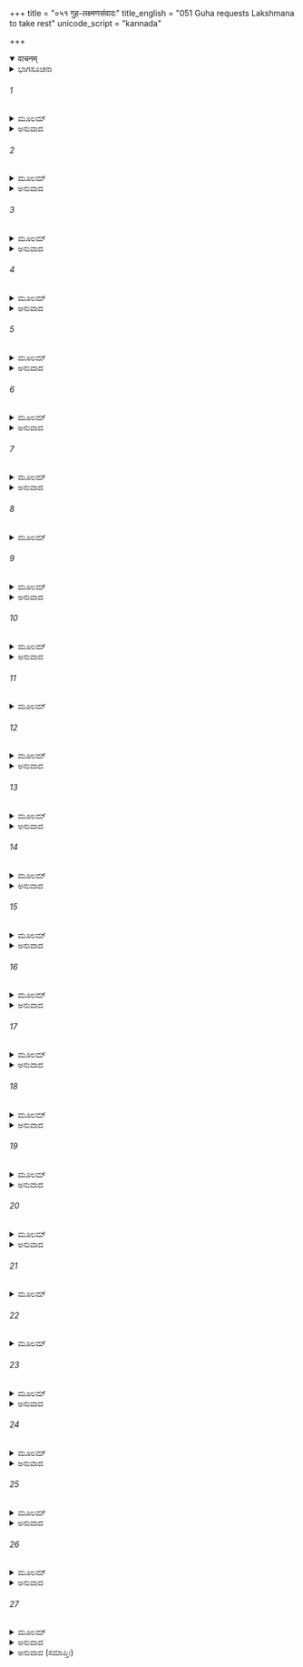 +++
title = "०५१ गुह-लक्ष्मणसंवादः"
title_english = "051 Guha requests Lakshmana to take rest"
unicode_script = "kannada"

+++
<details open><summary>वाचनम्</summary>

<div class="audioEmbed"  caption="श्रीराम-हरिसीताराममूर्ति-घनपाठिभ्यां वचनम्" src="https://archive.org/download/Ramayana-recitation-Sriram-harisItArAmamUrti-Ghanapaati-v2/Kanda_2/Kanda_2_AYK-051-Guha_Lakshmana_Samvadhaha.mp3"></div>
</details>



<details><summary>ಭಾಗಸೂಚನಾ</summary>

ನಿಷಾದ ರಾಜ ಗುಹನ ಸಮಕ್ಷಮದಲ್ಲಿ ಲಕ್ಷ್ಮಣನ ವಿಲಾಪ
</details>

###### 1


<details><summary>ಮೂಲಮ್</summary>

ನಿಷಾದ ರಾಜ ಗುಹನ ಸಮಕ್ಷಮದಲ್ಲಿ ಲಕ್ಷ್ಮಣನ ವಿಲಾಪ ।  
ತಂ ಜಾಗ್ರತಮದಂಭೇನ ಭ್ರಾತುರರ್ಥಾಯ ಲಕ್ಷ್ಮಣಮ್ ।  
ಗುಹಃ ಸಂತಾಪಸಂತಪ್ತೋ ರಾಘವಂ ವಾಕ್ಯಮಬ್ರವೀತ್ ॥
</details>

<details><summary>ಅನುವಾದ</summary>

ಅಣ್ಣನಿಗಾಗಿ ಸ್ವಾಭಾವಿಕ ಅನುರಾಗದಿಂದ ಜಾಗರಣೆ ಮಾಡುವ ಲಕ್ಷ್ಮಣನನ್ನು ನೋಡಿ ಗುಹನಿಗೆ ಬಹಳ ಸಂತಾಪವಾಯಿತು. ಅವನು ರಘುಕುಲನಂದನ ಲಕ್ಷ್ಮಣನಲ್ಲಿ ಹೇಳುತ್ತಾನೆ.॥1॥
</details>

###### 2


<details><summary>ಮೂಲಮ್</summary>

ಇಯಂ ತಾತ ಸುಖಾ ಶಯ್ಯಾ ತ್ವದರ್ಥಮುಪಕಲ್ಪಿತಾ ।  
ಪ್ರತ್ಯಾಶ್ವಸಿಹಿ ಸಾಧ್ವಸ್ಯಾಂ ರಾಜಪುತ್ರ ಯಥಾಸುಖಮ್ ॥
</details>

<details><summary>ಅನುವಾದ</summary>

ಅಯ್ಯಾ! ರಾಜಕುಮಾರ! ನಿನಗೂ ವಿಶ್ರಾಂತಿ ಪಡೆಯಲು ಈ ಶಯ್ಯೆ ಸಿದ್ಧವಾಗಿದೆ. ಇದರ ಮೇಲೆ ಸುಖವಾಗಿ ಚೆನ್ನಾಗಿ ಮಲಗಿ ವಿಶ್ರಮಿಸು.॥2॥
</details>

###### 3


<details><summary>ಮೂಲಮ್</summary>

ಉಚಿತೋಽಯಂ ಜನಃ ಸರ್ವಃ ಕ್ಲೇಶಾನಾಂ ತ್ವಂ ಸುಖೋಚಿತಃ ।  
ಗುಪ್ತ್ಯರ್ಥಂ ಜಾಗರಿಷ್ಯಾಮಃ ಕಾಕುತ್ಸ್ಥಸ್ಯ ವಯಂ ನಿಶಾಮ್ ॥
</details>

<details><summary>ಅನುವಾದ</summary>

ಸೇವಕನಾದ ನಾನು ಹಾಗೂ ನನ್ನೊಂದಿಗೆ ಇರುವ ಎಲ್ಲ ಜನರು ವನವಾಸದ ಎಲ್ಲ ಕ್ಲೇಶಗಳನ್ನು ಸಹಿಸುವ ಅಭ್ಯಾಸವುಳ್ಳವರು. ಆದರೆ ನೀನು ಸುಖದಲ್ಲಿ ಬೆಳೆದವನು, ಆದ್ದರಿಂದ ಅದಕ್ಕೆ ಯೋಗ್ಯನಲ್ಲ. ನಾವೆಲ್ಲರೂ ಶ್ರೀರಾಮಚಂದ್ರನ ರಕ್ಷಣೆಗಾಗಿ ರಾತ್ರಿಯಿಡೀ ಎಚ್ಚರವಾಗಿ ಇರುವೆವು.॥3॥
</details>

###### 4


<details><summary>ಮೂಲಮ್</summary>

ನಹಿ ರಾಮಾತ್ ಪ್ರಿಯತಮೋ ಮಮಾಸ್ತೇ ಭುವಿ ಕಶ್ಚನ ।  
ಬ್ರವೀಮ್ಯೇವ ಚ ತೇ ಸತ್ಯಂ ಸತ್ಯೇನೈವ ಚತೇ ಶಪೇ ॥
</details>

<details><summary>ಅನುವಾದ</summary>

ನಾನು ಸತ್ಯದ ಮೇಲೆ ಆಣೆಯಿಟ್ಟು ನಿಜವಾಗಿ ಹೇಳುತ್ತೇನೆ - ಈ ಭೂತಳದಲ್ಲಿ ನನಗೆ ಶ್ರೀರಾಮನಿಗಿಂತ ಮಿಗಿಲಾದ ಪ್ರಿಯರು ಯಾರೂ ಇಲ್ಲ.॥4॥
</details>

###### 5


<details><summary>ಮೂಲಮ್</summary>

ಅಸ್ಯ ಪ್ರಸಾದಾದಾಶಂಸೇ ಲೋಕೇಽಸ್ಮಿನ್ ಸುಮಹದ್ಯಶಃ ।  
ಧರ್ಮಾವಾಪ್ತಿಂ ಚ ವಿಪುಲಾಮರ್ಥಕಾವೌ ಚ ಪುಷ್ಕಲೌ ॥
</details>

<details><summary>ಅನುವಾದ</summary>

ಈ ಶ್ರೀರಘುನಾಥನ ಪ್ರಸಾದದಿಂದಲೇ ನಾನು ಈ ಲೋಕದಲ್ಲಿ ಮಹಾನ್ ಯಶ, ವಿಪುಲ ಧರ್ಮಲಾಭ ಹಾಗೂ ಹೇರಳ ಅರ್ಥ, ಭೋಗ್ಯವಸ್ತುಗಳನ್ನು ಪಡೆಯಲು ಆಶಿಸುತ್ತೇನೆ.॥5॥
</details>

###### 6


<details><summary>ಮೂಲಮ್</summary>

ಸೋಽಹಂ ಪ್ರಿಯಸಖಂ ರಾಮಂ ಶಯಾನಂ ಸಹ ಸೀತಯಾ ।  
ರಕ್ಷಿಷ್ಯಾಮಿ ಧನುಷ್ಪಾಣಿಃ ಸರ್ವಥಾ ಜ್ಞಾತಿಭಿಃ ಸಹ ॥
</details>

<details><summary>ಅನುವಾದ</summary>

ಆದ್ದರಿಂದ ನಾನು ನನ್ನ ಬಂಧು-ಬಾಂಧವರೊಂದಿಗೆ ಕೈಯಲ್ಲಿ ಧನುಸ್ಸು ಹಿಡಿದು ಸೀತಾಸಹಿತ ಮಲಗಿರುವ ಪ್ರಿಯಸಖನಾದ ಶ್ರೀರಾಮನನ್ನು ಎಲ್ಲ ರೀತಿಯಿಂದ ರಕ್ಷಿಸುವೆನು.॥6॥
</details>

###### 7


<details><summary>ಮೂಲಮ್</summary>

ನ ಮೇಽಸ್ತ್ಯವಿದಿತಂ ಕಿಂಚಿದ್ವನೇಸ್ಮಿಶ್ಚರತಃ ಸದಾ ।  
ಚತುರಂಗಂ ಹ್ಯತಿಬಲಂ ಸುಮಹತ್ ಸಂತರೇಮಹಿ ॥
</details>

<details><summary>ಅನುವಾದ</summary>

ಈ ವನದಲ್ಲಿ ಸದಾ ಸಂಚರಿಸುವುದರಿಂದ ನನಗೆ ಇಲ್ಲಿಯ ಎಲ್ಲ ಸಂಗತಿಗಳೂ ತಿಳಿದಿವೆ. ನಾವು ಇಲ್ಲಿ ಶತ್ರುವಿನ ಅತ್ಯಂತ ಶಕ್ತಿಶಾಲಿ ಚತುರಂಗಿಣಿ ಸೈನ್ಯವನ್ನು ಸುಲಭವಾಗಿ ಗೆಲ್ಲಬಲ್ಲೆವು.॥7॥
</details>

###### 8


<details><summary>ಮೂಲಮ್</summary>

ಲಕ್ಷ್ಮಣಸ್ತು ತದೋವಾಚ ರಕ್ಷ್ಯಮಾಣಾಸ್ತ್ವಯಾನಘ ।  
ನಾತ್ರ ಭೀತಾ ವಯಂ ಸರ್ವೇ ಧರ್ಮಮೇವಾನುಪಶ್ಯತಾ ॥
</details>

###### 9


<details><summary>ಮೂಲಮ್</summary>

ಕಥಂ ದಾಶರಥೌ ಭೂಮೌ ಶಯಾನೇ ಸಹ ಸೀತಯಾ ।  
ಶಕ್ಯಾ ನಿದ್ರಾ ಮಯಾ ಲಬ್ಧುಂ ಜೀವಿತಂ ವಾ ಸುಖಾನಿ ವಾ ॥
</details>

<details><summary>ಅನುವಾದ</summary>

ಇದನ್ನು ಕೇಳಿ ಲಕ್ಷ್ಮಣನು ಹೇಳಿದನು - ನಿಷ್ಪಾಪನಾದ ನಿಷಾದರಾಜನೇ! ನೀನು ಧರ್ಮದ ಮೇಲೆ ದೃಷ್ಟಿ ಇರಿಸುತ್ತಾ ನಮ್ಮೆಲ್ಲರನ್ನು ರಕ್ಷಿಸುತ್ತಿರುವೆ, ಇದರಿಂದ ನಮಗೆ ಯಾವುದೇ ಭಯವಿಲ್ಲ. ಹೀಗಿದ್ದರೂ ದಶರಥ ಮಹಾರಾಜರ ಜ್ಯೇಷ್ಠಪುತ್ರ ಸೀತೆಯ ಜೊತೆಗೆ ನೆಲದಲ್ಲಿ ಮಲಗಿರುವಾಗ ನಾನು ಉತ್ತಮ ಶಯ್ಯೆಯಲ್ಲಿ ಮಲಗುವುದು, ಸ್ವಾದಿಷ್ಟ ಅನ್ನ ಆಹಾರ ತಿನ್ನುವುದು, ಅಥವಾ ಇತರ ಸುಖಗಳನ್ನು ಅನುಭವಿಸುವುದು ಹೇಗೆ ಸಂಭವವಾಗಬಲ್ಲದು.॥8-9॥
</details>

###### 10


<details><summary>ಮೂಲಮ್</summary>

ಯೋ ನ ದೇವಾಸುರೈಃ ಸರ್ವೈಃ ಶಕ್ಯಃ ಪ್ರಸಹಿತುಂ ಯುಧಿ ।  
ತಂ ಪಶ್ಯ ಸುಖಸಂಸುಪ್ತಂ ತೃಣೇಷು ಸಹ ಸೀತಯಾ ॥
</details>

<details><summary>ಅನುವಾದ</summary>

ನೋಡು, ಸಮಸ್ತ ದೇವತೆಗಳು ಮತ್ತು ಅಸುರರು ಸೇರಿಯೂ ಯುದ್ಧದಲ್ಲಿ ಯಾರ ವೇಗವನ್ನು ಸಹಿಸಲಾರರೋ ಅಂತಹ ಶ್ರೀರಾಮನು ಈಗ ಸೀತೆಯೊಂದಿಗೆ ಹುಲ್ಲಿನ ಮೇಲೆ ಸುಖವಾಗಿ ಮಲಗಿರುವನು.॥10॥
</details>

###### 11


<details><summary>ಮೂಲಮ್</summary>

ಯೋ ಮಂತ್ರತಪಸಾಲಬ್ಧೋ ವಿವಿಧೈಶ್ಚ ಪರಾಕ್ರಮೈ ।  
ಏಕೋ ದಶರಥಸ್ಯೈಷ ಪುತ್ರಃ ಸದೃಶಲಕ್ಷಣಃ ॥
</details>

###### 12


<details><summary>ಮೂಲಮ್</summary>

ಅಸ್ಮಿನ್ಪ್ರವ್ರಜಿತೇ ರಾಜಾ ನ ಚಿರಂ ವರ್ತಯಿಷ್ಯತಿ ।  
ವಿಧವಾ ಮೇದಿನೀ ನೂನಂ ಕ್ಷಿಪ್ರಮೇವ ಭವಿಷ್ಯತಿ ॥
</details>

<details><summary>ಅನುವಾದ</summary>

ಗಾಯತ್ರೀ ಮೊದಲಾದ ಮಂತ್ರಗಳ ಜಪ, ಕೃಚ್ಛ್ರ ಚಾಂದ್ರಾಯಣಾದಿ ತಪಸ್ಸು, ನಾನಾ ಪ್ರಕಾರದ ಪರಾಕ್ರಮ (ಯಜ್ಞಾನುಷ್ಠಾನ ಆದಿ ಪ್ರಯತ್ನ)ಗಳನ್ನು ಮಾಡಿ ದಶರಥ ಮಹಾರಾಜರಿಗೆ ಇಂತಹ ಉತ್ತಮ ಲಕ್ಷಣಗಳಿಂದ ಕೂಡಿದ ಜ್ಯೇಷ್ಠಪುತ್ರನಾಗಿ ಪ್ರಾಪ್ತನಾದ ಈ ಶ್ರೀರಾಮನು ಕಾಡಿಗೆ ಬಂದಿರುವುದರಿಂದ ಈಗ ಮಹಾರಾಜರು ಹೆಚ್ಚುಕಾಲ ಬದುಕಿರಲಾರರು. ನಿಶ್ಚಯವಾಗಿಯೇ ಈ ಪೃಥಿವಿಯು ಈಗ ಶೀಘ್ರವಾಗಿ ವಿಧವೆ ಆಗಿ ಹೋಗುವುದು.॥11-12॥
</details>

###### 13


<details><summary>ಮೂಲಮ್</summary>

ವಿನದ್ಯ ಸುಮಹಾನಾದಂ ಶ್ರಮೇಣೋಪರತಾಃ ಸ್ತ್ರಿಯಃ ।  
ನಿರ್ಘೋಷೋಪರತಂ ತಾತ ಮನ್ಯೇ ರಾಜನಿವೇಶನಮ್ ॥
</details>

<details><summary>ಅನುವಾದ</summary>

ಅಯ್ಯಾ! ರಾಣೀವಾಸದ ಸ್ತ್ರೀಯರು ಗಟ್ಟಿಯಾಗಿ ಆರ್ತನಾದ ಮಾಡುತ್ತಾ ಬಳಲಿ ಈಗ ಸುಮ್ಮನಾಗಿರಬಹುದು. ರಾಜಭವನದ ಹಾಹಾಕಾರ ಮತ್ತು ಚೀತ್ಕಾರ ಈಗ ಶಾಂತವಾಗಿರಬಹುದೆಂದು ನಾನು ತಿಳಿಯುತ್ತೇನೆ.॥13॥
</details>

###### 14


<details><summary>ಮೂಲಮ್</summary>

ಕೌಸಲ್ಯಾ ಚೈವ ರಾಜಾ ಚ ತಥೈವ ಜನನೀ ಮಮ ।  
ನಾಶಂಸೇ ಯದಿ ಜೀವಂತಿ ಸರ್ವೇ ತೇ ಶರ್ವರೀಮಿಮಾಮ್ ॥
</details>

<details><summary>ಅನುವಾದ</summary>

ಮಹಾರಾಣೀ ಕೌಸಲ್ಯೆ, ದಶರಥ ಮಹಾರಾಜರು, ನನ್ನ ತಾಯಿ ಸುಮಿತ್ರೆ ಇವರೆಲ್ಲರೂ ಇಂದಿನ ರಾತ್ರಿಯವರೆಗೆ ಜೀವಿಸಿರುವರೋ ಇಲ್ಲವೋ ಇದನ್ನು ನಾನು ಹೇಳಲಾರೆ.॥14॥
</details>

###### 15


<details><summary>ಮೂಲಮ್</summary>

ಜೀವೇದಪಿ ಹಿ ಮೇ ಮಾತಾ ಶತ್ರುಘ್ನಸ್ಯಾನ್ವವೇಕ್ಷಯಾ ।  
ತದ್ದುಃಖಂ ಯದಿ ಕೌಸಲ್ಯಾ ವೀರಸೂರ್ವಿನಶಿಷ್ಯತಿ ॥
</details>

<details><summary>ಅನುವಾದ</summary>

ಶತ್ರುಘ್ನನ ದಾರಿ ನೋಡುವುದರಿಂದ ನನ್ನ ತಾಯಿ ಬದುಕಿರುವ ಸಂಭವವಿದೆ, ಆದರೆ ವೀರಜನನೀ ಕೌಸಲ್ಯೆಯು ಶ್ರೀರಾಮನ ವಿರಹದಲ್ಲಿ ತೀರಿ ಹೋದರೆ ನಮಗೆ ಬಹಳ ದೊಡ್ಡ ದುಃಖದ ಮಾತಾಗಬಹುದು.॥15॥
</details>

###### 16


<details><summary>ಮೂಲಮ್</summary>

ಅನುರಕ್ತಜನಾಕೀರ್ಣಾ ಸುಖಾಲೋಕಪ್ರಿಯಾವಹಾ ।  
ರಾಜವ್ಯಸನಸಂಸೃಷ್ಟಾ ಸಾ ಪುರೀ ವಿನಶಿಷ್ಯತಿ ॥
</details>

<details><summary>ಅನುವಾದ</summary>

ಶ್ರೀರಾಮನ ಅನುರಾಗಿ ಜನರಿಂದ ತುಂಬಿರುವ, ಸದಾ ಸುಖಮಯ ಪ್ರಿಯವಸ್ತುಗಳನ್ನು ಪ್ರಾಪ್ತಿಮಾಡಿಕೊಡುವಂತಹ ಅಯೋಧ್ಯಾ ಪುರಿಯು ಮಹಾರಾಜರ ಮರಣ ದುಃಖದಿಂದ ನಾಶವಾಗಿ ಹೋಗುವುದು.॥16॥
</details>

###### 17


<details><summary>ಮೂಲಮ್</summary>

ಕಥಂ ಪುತ್ರಂ ಮಹಾತ್ಮಾನಂ ಜ್ಯೇಷ್ಠಪುತ್ರಮಪಶ್ಯತಃ ।  
ಶರೀರಂ ಧಾರಯಿಷ್ಯಂತಿಪ್ರಾಣಾ ರಾಜ್ಞೋ ಮಹಾತ್ಮನಃ ॥
</details>

<details><summary>ಅನುವಾದ</summary>

ತನ್ನ ಹಿರಿಯ ಮಗ ಮಹಾತ್ಮಾ ಶ್ರೀರಾಮನನ್ನು ನೋಡದಿರುವಾಗ ಮಹಾಮನಾ ದಶರಥರ ಪ್ರಾಣಗಳು ಅವರ ಶರೀರದಲ್ಲಿ ಹೇಗೆ ಇರಬಲ್ಲವು.॥17॥
</details>

###### 18


<details><summary>ಮೂಲಮ್</summary>

ವಿನಷ್ಟೇ ನೃಪತೌ ಪಶ್ಚಾತ್ ಕೌಸಲ್ಯಾ ವಿನಶಿಷ್ಯತಿ ।  
ಅನಂತರಂ ಚ ಮಾತಾಪಿ ಮಮ ನಾಶಮುಪೈಷ್ಯತಿ ॥
</details>

<details><summary>ಅನುವಾದ</summary>

ಮಹಾರಾಜರು ತೀರಿಹೋದಾಗ ದೇವೀ ಕೌಸಲ್ಯೆಯು ನಾಶವಾಗಿ ಹೋದಾಳು. ಅನಂತರ ನನ್ನ ತಾಯಿ ಸುಮಿತ್ರೆಯೂ ನಾಶವಾಗದೆ ಇರಲಾರಳು.॥18॥
</details>

###### 19


<details><summary>ಮೂಲಮ್</summary>

ಅತಿಕ್ರಾಂತಮತಿಕ್ರಾಂತಮನವಾಪ್ಯ ಮನೋರಥಮ್ ।  
ರಾಜ್ಯೆ ರಾಮಮನಿಕ್ಷಿಪ್ಯ ಪಿತಾ ಮೇ ವಿನಶಿಷ್ಯತಿ ॥
</details>

<details><summary>ಅನುವಾದ</summary>

ಶ್ರೀರಾಮನ ಪಟ್ಟಾಭಿಷೇಕ ಮಾಡಬೇಕೆಂಬ ಮಹಾರಾಜರ ಮನೋರಥವು ಪೂರ್ಣವಾಗದೆ ಶ್ರೀರಾಮನನ್ನು ರಾಜನಾಗಿ ಸದೆಯೇ ‘ಅಯ್ಯೋ! ನನ್ನದೆಲ್ಲವೂ ನಾಶವಾಯಿತು, ನಾಶವಾಯಿತು’ ಎಂದು ಹೇಳುತ್ತಾ ನನ್ನ ತಂದೆಯವರು ಪ್ರಾಣತ್ಯಾಗ ಮಾಡಿಬಿಡುವರು.॥19॥
</details>

###### 20


<details><summary>ಮೂಲಮ್</summary>

ಸಿದ್ಧಾರ್ಥಾಃ ಪಿತರಂ ವೃತ್ತಂ ತಸ್ಮಿನ್ಕಾಲೇಹ್ಯುಪಸ್ಥಿತೇ ।  
ಪ್ರೇತಕಾರ್ಯೇಷು ಸರ್ವೇಷು ಸಂಸ್ಕರಿಷ್ಯಂತಿ ರಾಘವಮ್ ॥
</details>

<details><summary>ಅನುವಾದ</summary>

ಅವರ ಆ ಮೃತ್ಯುವಿನ ಸಮಯ ಅಲ್ಲಿ ಇರುವವರು ಹಾಗೂ ನನ್ನ ತೀರಿ ಹೋದ ರಘುಕುಲಶಿರೋಮಣಿ ತಂದೆಯ ಅಂತ್ಯಕ್ರಿಯೆಯನ್ನು ಮಾಡುವವರು ಸಫಲ ಮನೋರಥರಾಗುವರು ಮತ್ತು ಅವರೇ ಭಾಗ್ಯಶಾಲಿಗಳು.॥20॥
</details>

###### 21


<details><summary>ಮೂಲಮ್</summary>

ರಮ್ಯಚತ್ವರಸಂಸ್ಥಾನಾಂ ಸಂವಿಭಕ್ತಮಹಾಪಥಾಮ್ ।  
ಹರ್ಮ್ಯಪ್ರಾಸಾದಸಂಪನ್ನಾಂ ಗಣಿಕಾವರಶೋಭಿತಾಮ್ ॥
</details>

###### 22


<details><summary>ಮೂಲಮ್</summary>

ರಥಾಶ್ವಗಜಸಂಬಾಧಾಂ ತೂರ್ಯನಾದನಿನಾದಿತಾಮ್ ।  
ಸರ್ವಕಲ್ಯಾಣಸಂಪೂರ್ಣಾ ಹೃಷ್ಟಪುಷ್ಟಜನಾಕುಲಾಮ್ ॥
</details>

###### 23


<details><summary>ಮೂಲಮ್</summary>

ಆರಾಮೋದ್ಯಾನಸಂಪನ್ನಾಂ ಸಮಾಜೋತ್ಸವಶಾಲಿನೀಮ್ ।  
ಸುಖಿತಾ ವಿಚರಿಷ್ಯಂತಿ ರಾಜಧಾನೀಂ ಪಿತುರ್ಮಮ ॥
</details>

<details><summary>ಅನುವಾದ</summary>

(ತಂದೆಯವರು ಜೀವಂತರಾಗಿದ್ದರೆ) ರಮಣೀಯ ನಾಲ್ಕು ರಸ್ತೆ ಕೂಡುವ ವೃತ್ತಗಳಿಂದ ಸುಂದರ ಸ್ಥಾನಗಳಿಂದ ಕೂಡಿದ, ಬೇರೆ-ಬೇರೆಯಾಗಿ ರಚಿಸಿದ ವಿಶಾಲ ರಾಜಬೀದಿಗಳಿಂದ ಅಲಂಕೃತ, ಶ್ರೀಮಂತರ ಸೌಧಗಳಿಂದ ಮತ್ತು ದೇವ ಮಂದಿರಗಳಿಂದ, ರಾಜಭವನಗಳಿಂದ ಸಂಪನ್ನ, ಶ್ರೇಷ್ಠ ವಾರಾಂಗನೆಯರಿಂದ ಸುಶೋಭಿತ, ರಥ, ಅಶ್ವ, ಆನೆಗಳ ಸಂಚಾರದಿಂದ ತುಂಬಿದ ವಿವಿಧವಾದ್ಯಗಳ ಧ್ವನಿಗಳಿಂದ ನಿನಾದಿತ, ಸಮಸ್ತ ಮಂಗಳಕರ ವಸ್ತುಗಳಿಂದ ತುಂಬಿ ತುಳುಕುವ, ಹೃಷ್ಟ-ಪುಷ್ಟ ಮನುಷ್ಯರಿಂದ ಸೇವಿತ, ಪುಷ್ಪವಾಟಿಕೆ ಮತ್ತು ಉದ್ಯಾನಗಳಿಂದ ವಿಭೂಷಿತ, ಸಾಮಾಜಿಕ ಉತ್ಸವಗಳಿಂದ ಸುಶೋಭಿತವಾದ ನನ್ನ ತಂದೆಯ ರಾಜಧಾನೀ ಅಯೋಧ್ಯೆಯಲ್ಲಿ ವಿಚರಿಸುವ ಜನರೇ ನಿಜವಾಗಿ ಸುಖಿಗಳಾಗುವರು.॥21-23॥
</details>

###### 24


<details><summary>ಮೂಲಮ್</summary>

ಅಪಿ ಜೀವೇದ್ದಶರಥೋ ವನವಾಸಾತ್ ಪುನರ್ವಯಮ್ ।  
ಪ್ರತ್ಯಾಗಮ್ಯ ಮಹಾತ್ಮಾನಮಪಿ ಪಶ್ಯಾಮ ಸುವ್ರತಮ್ ॥
</details>

<details><summary>ಅನುವಾದ</summary>

ನಮ್ಮ ತಂದೆಯವರು ನಾವು ಮರಳಿ ಬರುವತನಕ ಜೀವಿಸಿ ಇರುವರೇನು? ವನವಾಸದಿಂದ ಹಿಂದಿರುಗಿ ಆ ಉತ್ತಮ ವ್ರತಧಾರೀ ಮಹಾತ್ಮರನ್ನು ನಾವು ಪುನಃ ನೋಡುವೆವೋ.॥24॥
</details>

###### 25


<details><summary>ಮೂಲಮ್</summary>

ಅಪಿ ಸತ್ಯಪ್ರತಿಜ್ಞೇನ ಸಾರ್ಧಂ ಕುಶಲಿನಾ ವಯಮ್ ।  
ನಿವೃತ್ತೇ ವನವಾಸೇಽಸ್ಮಿನ್ನಯೋಧ್ಯಾಂ ಪ್ರವಿಶೇಮಹಿ ॥
</details>

<details><summary>ಅನುವಾದ</summary>

ವನವಾಸದ ಈ ಅವಧಿ ಮುಗಿದು ನಾವು ಸತ್ಯಪ್ರತಿಜ್ಞ ಶ್ರೀರಾಮನೊಂದಿಗೆ ಕ್ಷೇಮವಾಗಿ ಅಯೋಧ್ಯೆಯನ್ನು ಪ್ರವೇಶಿಸುವೆವೋ? ಏನೋ.॥25॥
</details>

###### 26


<details><summary>ಮೂಲಮ್</summary>

ಪರಿದೇವಯಮಾನಸ್ಯ ದುಃಖಾರ್ತಸ್ಯ ಮಹಾತ್ಮನಃ ।  
ತಿಷ್ಠತೋ ರಾಜಪುತ್ರಸ್ಯ ಶರ್ವರೀ ಸಾತ್ಯವರ್ತತ ॥
</details>

<details><summary>ಅನುವಾದ</summary>

ಹೀಗೆ ದುಃಖದಿಂದ ಆರ್ತನಾಗಿ ವಿಲಾಪ ಮಾಡುತ್ತಾ ಮಹಾಮನಾ ರಾಜಪುತ್ರ ಲಕ್ಷ್ಮಣನ ಆ ಇಡೀ ರಾತ್ರಿಯು ಜಾಗರಣೆಯಲ್ಲೇ ಕಳೆಯಿತು.॥26॥
</details>

###### 27


<details><summary>ಮೂಲಮ್</summary>

ತಥಾ ಹಿ ಸತ್ಯಂ ಬ್ರುವತಿ ಪ್ರಜಾಹಿತೇ  
ನರೇಂದ್ರಸೂನೌ ಗುರುಸೌಹೃದಾದ್ಗುಹಃ ।  
ಮುಮೋಚ ಬಾಷ್ಪಂ ವ್ಯಸನಾಭಿಪೀಡಿತೋ  
ಜ್ವರಾತುರೋ ನಾಗ ಇವ ವ್ಯಥಾತುರಃ ॥
</details>

<details><summary>ಅನುವಾದ</summary>

ಪ್ರಜೆಯ ಹಿತದಲ್ಲೇ ಸಂಲಗ್ನವಾಗಿದ್ದ ರಾಜಕುಮಾರ ಲಕ್ಷ್ಮಣನು ಅಣ್ಣನ ಕುರಿತು ಸೌಹಾರ್ದವಶನಾಗಿ ಮೇಲಿನಂತೆ ಯಥಾರ್ಥವಾದ ಮಾತುಗಳನ್ನು ಹೇಳುತ್ತಿದ್ದಾಗ ಅದನ್ನು ಕೇಳಿ ನಿಷಾದರಾಜ ಗುಹನು ದುಃಖದಿಂದ ಪೀಡಿತನಾಗಿ, ವ್ಯಥೆಯಿಂದ ವ್ಯಾಕುಲನಾಗಿ ಜ್ವರಪೀಡಿತ ಆನೆಯಂತೆ ಕಣ್ಣೀರು ಸುರಿಸತೊಡಗಿದನು.॥27॥
</details>

<details><summary>ಅನುವಾದ (ಸಮಾಪ್ತಿಃ)</summary>

ಶ್ರೀವಾಲ್ಮೀಕಿ ವಿರಚಿತ ಆರ್ಷರಾಮಾಯಣ ಆದಿಕಾವ್ಯದ ಅಯೋಧ್ಯಾಕಾಂಡದಲ್ಲಿ ಐವತ್ತೊಂದನೆಯ ಸರ್ಗ ಪೂರ್ಣವಾಯಿತು ॥51॥
</details>
